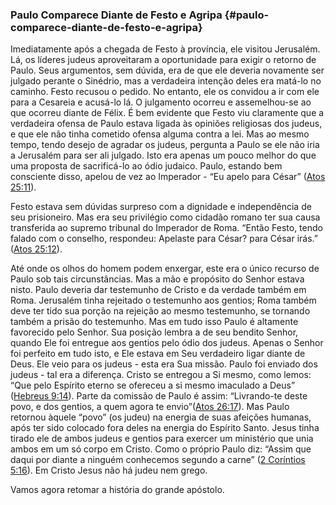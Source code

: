 ### Paulo Comparece Diante de Festo e Agripa {#paulo-comparece-diante-de-festo-e-agripa}

Imediatamente após a chegada de Festo à província, ele visitou Jerusalém. Lá, os líderes judeus aproveitaram a oportunidade para exigir o retorno de Paulo. Seus argumentos, sem dúvida, era de que ele deveria novamente ser julgado perante o Sinédrio, mas a verdadeira intenção deles era matá-lo no caminho. Festo recusou o pedido. No entanto, ele os convidou a ir com ele para a Cesareia e acusá-lo lá. O julgamento ocorreu e assemelhou-se ao que ocorreu diante de Félix. É bem evidente que Festo viu claramente que a verdadeira ofensa de Paulo estava ligada às opiniões religiosas dos judeus, e que ele não tinha cometido ofensa alguma contra a lei. Mas ao mesmo tempo, tendo desejo de agradar os judeus, pergunta a Paulo se ele não iria a Jerusalém para ser ali julgado. Isto era apenas um pouco melhor do que uma proposta de sacrificá-lo ao ódio judaico. Paulo, estando bem consciente disso, apelou de vez ao Imperador - “Eu apelo para César” ([Atos 25:11](http://bibliaonline.com.br/acf/atos/25/11)).

Festo estava sem dúvidas surpreso com a dignidade e independência de seu prisioneiro. Mas era seu privilégio como cidadão romano ter sua causa transferida ao supremo tribunal do Imperador de Roma. “Então Festo, tendo falado com o conselho, respondeu: Apelaste para César? para César irás.” ([Atos 25:12](http://bibliaonline.com.br/acf/atos/25/12)).

Até onde os olhos do homem podem enxergar, este era o único recurso de Paulo sob tais circunstâncias. Mas a mão e propósito do Senhor estava nisto. Paulo deveria dar testemunho de Cristo e da verdade também em Roma. Jerusalém tinha rejeitado o testemunho aos gentios; Roma também deve ter tido sua porção na rejeição ao mesmo testemunho, se tornando também a prisão do testemunho. Mas em tudo isso Paulo é altamente favorecido pelo Senhor. Sua posição lembra a de seu bendito Senhor, quando Ele foi entregue aos gentios pelo ódio dos judeus. Apenas o Senhor foi perfeito em tudo isto, e Ele estava em Seu verdadeiro ligar diante de Deus. Ele veio para os judeus - esta era Sua missão. Paulo foi enviado dos judeus - tal era a diferença. Cristo se entregou a Si mesmo, como lemos: “Que pelo Espírito eterno se ofereceu a si mesmo imaculado a Deus” ([Hebreus 9:14](http://bibliaonline.com.br/acf/hb/9/14)). Parte da comissão de Paulo é assim: “Livrando-te deste povo, e dos gentios, a quem agora te envio”([Atos 26:17](http://bibliaonline.com.br/acf/atos/26/17)). Mas Paulo retornou àquele “povo” (os judeu) na energia de suas afeições humanas, após ter sido colocado fora deles na energia do Espírito Santo. Jesus tinha tirado ele de ambos judeus e gentios para exercer um ministério que unia ambos em um só corpo em Cristo. Como o próprio Paulo diz: “Assim que daqui por diante a ninguém conhecemos segundo a carne” ([2 Coríntios 5:16](http://bibliaonline.com.br/acf/2co/5/16)). Em Cristo Jesus não há judeu nem grego.

Vamos agora retomar a história do grande apóstolo.
